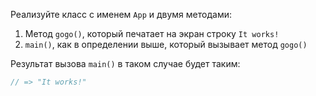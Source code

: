 
Реализуйте класс с именем `App` и двумя методами:

1. Метод `gogo()`, который печатает на экран строку `It works!`
2. `main()`, как в определении выше, который вызывает метод `gogo()`

Результат вызова `main()` в таком случае будет таким:

```java
// => "It works!"
```

